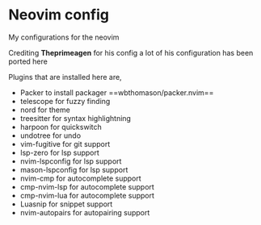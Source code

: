 # Neovim config

My configurations for the neovim

Crediting **Theprimeagen** for his config a lot of his configuration has been ported here

Plugins that are installed here are,
- Packer to install packager ==wbthomason/packer.nvim==
- telescope for fuzzy finding
- nord for theme
- treesitter for syntax highlightning
- harpoon for quickswitch
- undotree for undo
- vim-fugitive for git support
- lsp-zero for lsp support
- nvim-lspconfig for lsp support
- mason-lspconfig for lsp support
- nvim-cmp for autocomplete support
- cmp-nvim-lsp for autocomplete  support
- cmp-nvim-lua for autocomplete   support
- Luasnip for snippet support
- nvim-autopairs for autopairing support

